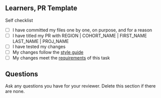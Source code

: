 <!--

You must title your PR like this:

REGION | COHORT_NAME | FIRST_NAME LAST_NAME | PROJ_NAME

For example,

London | March-2025 | Carol Owen | Wireframe

Complete the task list below this message.
If your PR is rejected, check the task list.

-->

## Learners, PR Template

Self checklist

- [ ] I have committed my files one by one, on purpose, and for a reason
- [ ] I have titled my PR with REGION | COHORT_NAME | FIRST_NAME LAST_NAME | PROJ_NAME
- [ ] I have tested my changes
- [ ] My changes follow the [style guide](https://curriculum.codeyourfuture.io/guides/reviewing/style-guide/)
- [ ] My changes meet the [requirements](./README.md) of this task

## Questions

Ask any questions you have for your reviewer. Delete this section if there are none.
